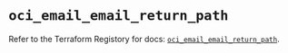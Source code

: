 # `oci_email_email_return_path`

Refer to the Terraform Registory for docs: [`oci_email_email_return_path`](https://registry.terraform.io/providers/oracle/oci/6.18.0/docs/resources/email_email_return_path).
